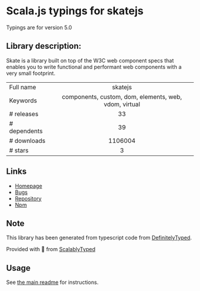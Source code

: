 
# Scala.js typings for skatejs

Typings are for version 5.0

## Library description:
Skate is a library built on top of the W3C web component specs that enables you to write functional and performant web components with a very small footprint.

|                    |                 |
| ------------------ | :-------------: |
| Full name          | skatejs |
| Keywords           | components, custom, dom, elements, web, vdom, virtual |
| # releases         | 33 |
| # dependents       | 39 |
| # downloads        | 1106004 |
| # stars            | 3 |

## Links
- [Homepage](https://github.com/skatejs/skatejs#readme)
- [Bugs](https://github.com/skatejs/skatejs/issues)
- [Repository](https://github.com/skatejs/skatejs)
- [Npm](https://www.npmjs.com/package/skatejs)
    


## Note
This library has been generated from typescript code from [DefinitelyTyped](https://definitelytyped.org).

Provided with :purple_heart: from [ScalablyTyped](https://github.com/oyvindberg/ScalablyTyped)

## Usage
See [the main readme](../../readme.md) for instructions.


